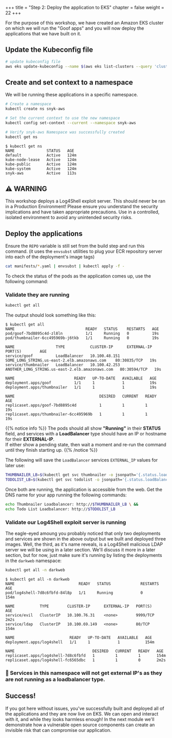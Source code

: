 +++
title = "Step 2: Deploy the application to EKS"
chapter = false
weight = 22
+++


For the purpose of this workshop, we have created an Amazon EKS cluster on which we will run the "Goof apps" and you will now deploy the applications that we have built on it.

## Update the Kubeconfig file

```sh
# update kubeconfig file
aws eks update-kubeconfig --name $(aws eks list-clusters --query 'clusters[0]' --output text)
```

## Create and set context to a namespace

We will be running these applications in a specific namespace.

```sh
# Create a namespace
kubectl create ns snyk-aws

# Set the current context to use the new namespace
kubectl config set-context --current --namespace snyk-aws

# Verify snyk-aws Namespace was successfully created
kubectl get ns
```
```
$ kubectl get ns
NAME              STATUS   AGE
default           Active   124m
kube-node-lease   Active   124m
kube-public       Active   124m
kube-system       Active   124m
snyk-aws          Active   113s
```

## **:warning:** **WARNING**

This workshop deploys a Log4Shell exploit server. This should never be ran in a Production Environment! Please ensure you understand the security implications and have taken appropriate precautions. Use in a controlled, isolated environment to avoid any unintended security risks.

## Deploy the applications
Ensure the `REPO` variable is still set from the build step and run this command. (it uses the `envsubst` utilities to plug your ECR repository server into each of the deployment's image tags)
```bash
cat manifests/*.yaml | envsubst | kubectl apply -f -
```

To check the status of the pods as the application comes up, use the following command:

### Validate they are running
```sh
kubectl get all
```
The output should look something like this:
```
$ kubectl get all
NAME                               READY   STATUS    RESTARTS   AGE
pod/goof-7bd8895c4d-zl8ln          1/1     Running   0          19s
pod/thumbnailer-6cc495969b-j6tkb   1/1     Running   0          19s

NAME                  TYPE           CLUSTER-IP      EXTERNAL-IP                                                               PORT(S)        AGE
service/goof          LoadBalancer   10.100.48.151   SOME_LONG_STRING.us-east-2.elb.amazonaws.com    80:30835/TCP   19s
service/thumbnailer   LoadBalancer   10.100.42.253   ANOTHER_LONG_STRING.us-east-2.elb.amazonaws.com   80:30594/TCP   19s

NAME                          READY   UP-TO-DATE   AVAILABLE   AGE
deployment.apps/goof          1/1     1            1           19s
deployment.apps/thumbnailer   1/1     1            1           19s

NAME                                     DESIRED   CURRENT   READY   AGE
replicaset.apps/goof-7bd8895c4d          1         1         1       19s
replicaset.apps/thumbnailer-6cc495969b   1         1         1       19s
```

{{% notice info %}}
The pods should all show **"Running"** in their **STATUS** field, and services with a **LoadBalancer** type should have an IP or hostname for their **EXTERNAL-IP**.
<br>If either show a pending state, then wait a moment and re-run the command until they finish starting up. 
{{% /notice %}}

The following will save the `LoadBalancer` services `EXTERNAL_IP` values for later use:
```bash
THUMBNAILER_LB=$(kubectl get svc thumbnailer -o jsonpath='{.status.loadBalancer.ingress[0].hostname}')
TODOLIST_LB=$(kubectl get svc todolist -o jsonpath='{.status.loadBalancer.ingress[0].hostname}')
```

Once both are running, the application is accessible from the web. Get the DNS name for your app running the following commands: 

```bash
echo Thumbnailer Loadbalancer: http://$THUMBNAILER_LB \ &&
echo Todo List Loadbalancer: http://$TODOLIST_LB 
``` 

### Validate our Log4Shell exploit server is running
The eagle-eyed amoung you probably noticed that only two deployments and services are shown in the above output but we built and deployed three images. Well, the third, as it's name reveals, is a Log4Shell malicious LDAP server we will be using in a later section.  We'll discuss it more in a later section, but for now, just make sure it's running by listing the deployments in the `darkweb` namespace:
```sh
kubectl get all -n darkweb
```
```
$ kubectl get all -n darkweb
NAME                            READY   STATUS             RESTARTS   AGE
pod/log4shell-7d8c6fbfd-84l8p   1/1     Running            0          154m

NAME           TYPE        CLUSTER-IP      EXTERNAL-IP   PORT(S)    AGE
service/evil   ClusterIP   10.100.76.31    <none>        9999/TCP   2m2s
service/ldap   ClusterIP   10.100.69.149   <none>        80/TCP     154m

NAME                        READY   UP-TO-DATE   AVAILABLE   AGE
deployment.apps/log4shell   1/1     1            1           154m

NAME                                  DESIRED   CURRENT   READY   AGE
replicaset.apps/log4shell-7d8c6fbfd   1         1         1       154m
replicaset.apps/log4shell-fc6565dbc   1         1         0       2m2s
```
### :blue_book: Services in this namespace will not get external IP's as they are not running as a loadbalancer type.

## Success!

If you got here without issues, you've successfully built and deployed all of the applications and they are now live on EKS. We can open and interact with it, and while they looks harmless enough! In the next module we'll demonstrate how a vulnerable open source components can create an invisible risk that can compromise our application.

